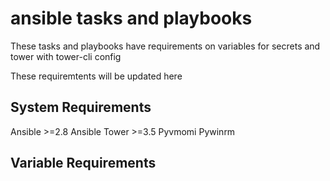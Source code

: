 # ansible tasks and playbooks

These tasks and playbooks have requirements on variables for secrets and tower with tower-cli config 

These requiremtents will be updated here

## System Requirements
Ansible >=2.8
Ansible Tower >=3.5
Pyvmomi
Pywinrm

## Variable Requirements


